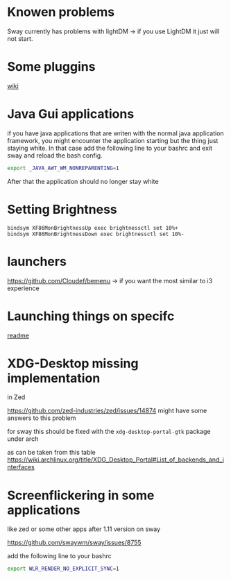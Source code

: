 # Knowen problems 
Sway currently has problems with lightDM -> if you use LightDM it just will not start. 

# Some pluggins 

[wiki](https://github.com/swaywm/sway/wiki/Useful-add-ons-for-sway)


# Java Gui applications 

if you have java applications that are writen with the normal java application framework, you might encounter the application starting but the thing just staying white. 
In that case add the following line to your bashrc and exit sway and reload the bash config. 
```bash
export _JAVA_AWT_WM_NONREPARENTING=1
```

After that the application should no longer stay white 

# Setting Brightness 

```config 
bindsym XF86MonBrightnessUp exec brightnessctl set 10%+
bindsym XF86MonBrightnessDown exec brightnessctl set 10%-
```


# launchers 

https://github.com/Cloudef/bemenu -> if you want the most similar to i3 experience 


# Launching things on specifc 

[readme](https://gist.github.com/3lpsy/9fc13dae3ba9c176013e3f6457b458e2)




# XDG-Desktop missing implementation 

in Zed

https://github.com/zed-industries/zed/issues/14874 might have some answers to this problem 

for sway this should be fixed with the `xdg-desktop-portal-gtk` package under arch 

as can be taken from this table https://wiki.archlinux.org/title/XDG_Desktop_Portal#List_of_backends_and_interfaces


# Screenflickering in some applications 

like zed or some other apps after 1.11  version on sway

https://github.com/swaywm/sway/issues/8755

add the following line to your bashrc
```bash
export WLR_RENDER_NO_EXPLICIT_SYNC=1
```